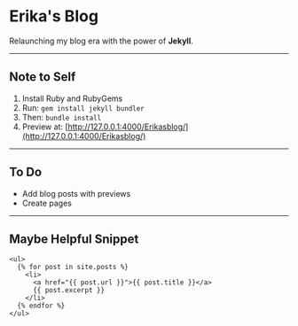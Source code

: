 # Erika's Blog

Relaunching my blog era with the power of **Jekyll**.

---

## Note to Self

1. Install Ruby and RubyGems  
2. Run: `gem install jekyll bundler`  
3. Then: `bundle install`  
4. Preview at: [http://127.0.0.1:4000/Erikasblog/](http://127.0.0.1:4000/Erikasblog/)

---

## To Do

- Add blog posts with previews  
- Create pages  

---

## Maybe Helpful Snippet

```liquid
<ul>
  {% for post in site.posts %}
    <li>
      <a href="{{ post.url }}">{{ post.title }}</a>
      {{ post.excerpt }}
    </li>
  {% endfor %}
</ul>
